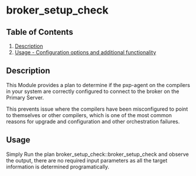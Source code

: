 # broker_setup_check

## Table of Contents

1. [Description](#description)
1. [Usage - Configuration options and additional functionality](#usage)


## Description

This Module provides a plan to determine if the pxp-agent on the compilers in your system are correctly configured to connect to the broker on the Primary Server.

This prevents issue where the compilers have been misconfigured to point to themselves or other compilers, which is one of the most common reasons for upgrade and configuration and other orchestration failures.


## Usage

Simply Run the plan broker_setup_check::broker_setup_check and observe the output, there are no required input parameters as all the target information is determined programatically.



